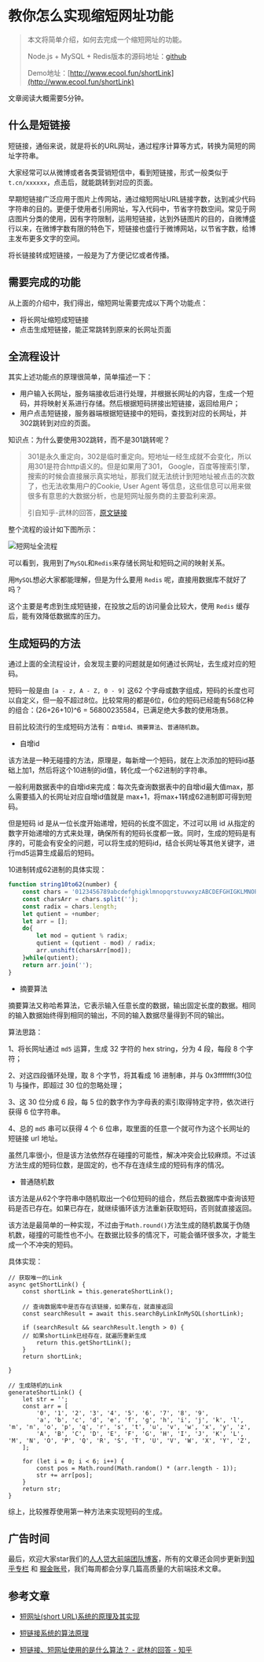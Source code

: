 # 教你怎么实现缩短网址功能

> 本文将简单介绍，如何去完成一个缩短网址的功能。
>
> Node.js + MySQL + Redis版本的源码地址：[github](https://github.com/liucong1/shortLink)
>
> Demo地址：[http://www.ecool.fun/shortLink](http://www.ecool.fun/shortLink)

文章阅读大概需要5分钟。

## 什么是短链接

短链接，通俗来说，就是将长的URL网址，通过程序计算等方式，转换为简短的网址字符串。

大家经常可以从微博或者各类营销短信中，看到短链接，形式一般类似于 `t.cn/xxxxxx`，点击后，就能跳转到对应的页面。

早期短链接广泛应用于图片上传网站，通过缩短网址URL链接字数，达到减少代码字符串的目的。更便于使用者引用网址，写入代码中，节省字符数空间。常见于网店图片分类的使用，因有字符限制，运用短链接，达到外链图片的目的，自微博盛行以来，在微博字数有限的特色下，短链接也盛行于微博网站，以节省字数，给博主发布更多文字的空间。

将长链接转成短链接，一般是为了方便记忆或者传播。



## 需要完成的功能

从上面的介绍中，我们得出，缩短网址需要完成以下两个功能点：

- 将长网址缩短成短链接
- 点击生成短链接，能正常跳转到原来的长网址页面



## 全流程设计

其实上述功能点的原理很简单，简单描述一下：

- 用户输入长网址，服务端接收后进行处理，并根据长网址的内容，生成一个短码，并将映射关系进行存储。然后根据短码拼接出短链接，返回给用户；
- 用户点击短链接，服务器端根据短链接中的短码，查找到对应的长网址，并302跳转到对应的页面。


知识点：为什么要使用302跳转，而不是301跳转呢？

> 301是永久重定向，302是临时重定向。短地址一经生成就不会变化，所以用301是符合http语义的。但是如果用了301， Google，百度等搜索引擎，搜索的时候会直接展示真实地址，那我们就无法统计到短地址被点击的次数了，也无法收集用户的Cookie, User Agent 等信息，这些信息可以用来做很多有意思的大数据分析，也是短网址服务商的主要盈利来源。
>
> 引自知乎-武林的回答，[原文链接](https://www.zhihu.com/question/20103344/answer/573638467)


整个流程的设计如下图所示：

![短网址全流程](./assets/generate_short_link_process.png)

可以看到，我用到了`MySQL`和`Redis`来存储长网址和短码之间的映射关系。

用`MySQL`想必大家都能理解，但是为什么要用 `Redis` 呢，直接用数据库不就好了吗？

这个主要是考虑到生成短链接，在投放之后的访问量会比较大，使用 `Redis` 缓存后，能有效降低数据库的压力。



## 生成短码的方法

通过上面的全流程设计，会发现主要的问题就是如何通过长网址，去生成对应的短码。

短码一般是由 `[a - z, A - Z, 0 - 9]` 这62 个字母或数字组成，短码的长度也可以自定义，但一般不超过8位。比较常用的都是6位，6位的短码已经能有568亿种的组合：(26+26+10)^6 = 56800235584，已满足绝大多数的使用场景。

目前比较流行的生成短码方法有：`自增id`、`摘要算法`、`普通随机数`。

* 自增id

该方法是一种无碰撞的方法，原理是，每新增一个短码，就在上次添加的短码id基础上加1，然后将这个10进制的id值，转化成一个62进制的字符串。

一般利用数据表中的自增id来完成：每次先查询数据表中的自增id最大值max，那么需要插入的长网址对应自增id值就是 max+1，将max+1转成62进制即可得到短码。

但是短码 id 是从一位长度开始递增，短码的长度不固定，不过可以用 id 从指定的数字开始递增的方式来处理，确保所有的短码长度都一致。同时，生成的短码是有序的，可能会有安全的问题，可以将生成的短码id，结合长网址等其他关键字，进行md5运算生成最后的短码。

10进制转成62进制的具体实现：

```javascript
function string10to62(number) {
    const chars = '0123456789abcdefghigklmnopqrstuvwxyzABCDEFGHIGKLMNOPQRSTUVWXYZ';
    const charsArr = chars.split('');
    const radix = chars.length;
    let qutient = +number;
    let arr = [];
    do{
        let mod = qutient % radix;
        qutient = (qutient - mod) / radix;
        arr.unshift(charsArr[mod]);
    }while(qutient);
    return arr.join('');
}
```


* 摘要算法

摘要算法又称哈希算法，它表示输入任意长度的数据，输出固定长度的数据。相同的输入数据始终得到相同的输出，不同的输入数据尽量得到不同的输出。

算法思路：

1、将长网址通过 `md5` 运算，生成 32 字符的 hex string，分为 4 段，每段 8 个字符；

2、对这四段循环处理，取 8 个字节，将其看成 16 进制串，并与 0x3fffffff(30位1) 与操作，即超过 30 位的忽略处理；

3、这 30 位分成 6 段，每 5 位的数字作为字母表的索引取得特定字符，依次进行获得 6 位字符串。

4、总的 `md5` 串可以获得 4 个 6 位串，取里面的任意一个就可作为这个长网址的短链接 url 地址。

虽然几率很小，但是该方法依然存在碰撞的可能性，解决冲突会比较麻烦。不过该方法生成的短码位数，是固定的，也不存在连续生成的短码有序的情况。



* 普通随机数

该方法是从62个字符串中随机取出一个6位短码的组合，然后去数据库中查询该短码是否已存在。如果已存在，就继续循环该方法重新获取短码，否则就直接返回。

该方法是最简单的一种实现，不过由于`Math.round()`方法生成的随机数属于伪随机数，碰撞的可能性也不小。在数据比较多的情况下，可能会循环很多次，才能生成一个不冲突的短码。

具体实现：

```
// 获取唯一的Link
async getShortLink() {
    const shortLink = this.generateShortLink();

    // 查询数据库中是否存在该链接，如果存在，就直接返回
    const searchResult = await this.searchByLinkInMySQL(shortLink);

    if (searchResult && searchResult.length > 0) {
    // 如果shortLink已经存在，就遍历重新生成
        return this.getShortLink();
    }
    return shortLink;

}

// 生成随机的Link
generateShortLink() {
    let str = '';
    const arr = [
        '0', '1', '2', '3', '4', '5', '6', '7', '8', '9',
        'a', 'b', 'c', 'd', 'e', 'f', 'g', 'h', 'i', 'j', 'k', 'l', 'm', 'n', 'o', 'p', 'q', 'r', 's', 't', 'u', 'v', 'w', 'x', 'y', 'z',
        'A', 'B', 'C', 'D', 'E', 'F', 'G', 'H', 'I', 'J', 'K', 'L', 'M', 'N', 'O', 'P', 'Q', 'R', 'S', 'T', 'U', 'V', 'W', 'X', 'Y', 'Z',
    ];

    for (let i = 0; i < 6; i++) {
        const pos = Math.round(Math.random() * (arr.length - 1));
        str += arr[pos];
    }
    return str;
}
```

综上，比较推荐使用第一种方法来实现短码的生成。

## 广告时间

最后，欢迎大家star我们的[人人贷大前端团队博客](https://github.com/rrd-fe/blog)，所有的文章还会同步更新到[知乎专栏](https://www.zhihu.com/people/ren-ren-dai-da-qian-duan-ji-zhu-zhong-xin/activities) 和 [掘金账号](https://juejin.im/user/5cb690b851882532941dd5d9)，我们每周都会分享几篇高质量的大前端技术文章。


## 参考文章

- [短网址(short URL)系统的原理及其实现](https://segmentfault.com/a/1190000012088345)

- [短链接系统的算法原理](https://www.cnblogs.com/feiyafeiblog/p/8581853.html)

- [短链接、短网址使用的是什么算法？ - 武林的回答 - 知乎](https://www.zhihu.com/question/20103344/answer/573638467)



